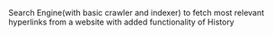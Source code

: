 Search Engine(with basic crawler and indexer) to fetch most relevant hyperlinks from a website with added functionality of History
